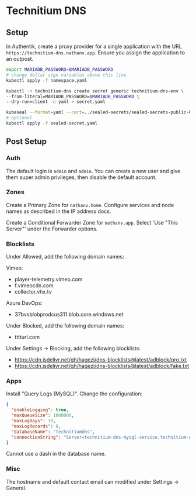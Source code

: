 # Technitium DNS

## Setup

In Authentik, create a proxy provider for a single application with the URL
`https://technitium-dns.nathanv.app`. Ensure you assign the application to an outpost.

```bash
export MARIADB_PASSWORD=$MARIADB_PASSWORD
# change dollar sign variables above this line
kubectl apply -f namespace.yaml

kubectl -n technitium-dns create secret generic technitium-dns-env \
--from-literal=MARIADB_PASSWORD=$MARIADB_PASSWORD \
--dry-run=client -o yaml > secret.yaml

kubeseal --format=yaml --cert=../sealed-secrets/sealed-secrets-public-key.pem < secret.yaml > sealed-secret.yaml
# optional
kubectl apply -f sealed-secret.yaml
```

## Post Setup

### Auth

The default login is `admin` and `admin`. You can create a new user
and give them super admin privileges, then disable the default account.

### Zones

Create a Primary Zone for `nathanv.home`. Configure services and node names
as described in the IP address docs.

Create a Conditional Forwarder Zone for `nathanv.app`. Select 'Use "This Server"'
under the Forwarder options.

### Blocklists

Under Allowed, add the following domain names:

Vimeo:

- player-telemetry.vimeo.com
- f.vimeocdn.com
- collector.vhx.tv

Azure DevOps:

- 37bvsblobprodcus311.blob.core.windows.net

Under Blocked, add the following domain names:

- tttturl.com

Under Settings -> Blocking, add the following blocklists:

- <https://cdn.jsdelivr.net/gh/hagezi/dns-blocklists@latest/adblock/pro.txt>
- <https://cdn.jsdelivr.net/gh/hagezi/dns-blocklists@latest/adblock/fake.txt>

### Apps

Install "Query Logs (MySQL)".
Change the configuration:

```json
{
  "enableLogging": true,
  "maxQueueSize": 1000000,
  "maxLogDays": 30,
  "maxLogRecords": 0,
  "databaseName": "technitiumdns",
  "connectionString": "Server=technitium-dns-mysql-service.technitium-dns.svc.cluster.local; Port=3306; Uid=technitiumdns; Pwd=$MARIADB_PASSWORD;"
}
```

Cannot use a dash in the database name.

### Misc

The hostname and default contact email can modified under Settings -> General.
